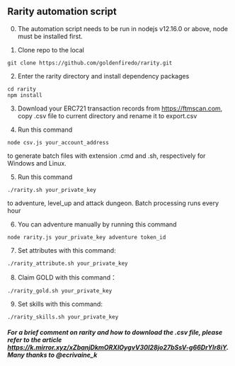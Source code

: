 ## Rarity automation script

0. The automation script needs to be run in nodejs v12.16.0 or above, node must be installed first.

1. Clone repo to the local

  ```
  git clone https://github.com/goldenfiredo/rarity.git
  ```

2. Enter the rarity directory and install dependency packages

  ```
  cd rarity
  npm install
  ```

3. Download your ERC721 transaction records from https://ftmscan.com, copy .csv file to current directory and rename it to export.csv

4. Run this command

  ```
  node csv.js your_account_address
  ```
  
  to generate batch files with extension .cmd and .sh, respectively for Windows and Linux.

5. Run this command

  ```
  ./rarity.sh your_private_key
  ```

  to adventure, level_up and attack dungeon. Batch processing runs every hour

6. You can adventure manually by running this command

  ```
  node rarity.js your_private_key adventure token_id
  ```

7. Set attributes with this command:

  ```
  ./rarity_attribute.sh your_private_key
  ```

8. Claim GOLD with this command：

  ```
  ./rarity_gold.sh your_private_key
  ```

9. Set skills with this command:

  ```
  ./rarity_skills.sh your_private_key
  ```

##### For a brief comment on rarity and how to download the .csv file, please refer to the article https://k.mirror.xyz/xZbanjDkmORXIOygvV30I28jo27bSsV-g66DrYlr8iY. Many thanks to @ecrivaine_k
